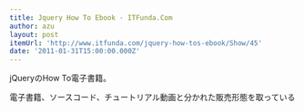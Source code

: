```yaml
---
title: Jquery How To Ebook - ITFunda.Com
author: azu
layout: post
itemUrl: 'http://www.itfunda.com/jquery-how-tos-ebook/Show/45'
date: '2011-01-31T15:00:00.000Z'
---
```

jQueryのHow To電子書籍。

電子書籍、ソースコード、チュートリアル動画と分かれた販売形態を取っている
